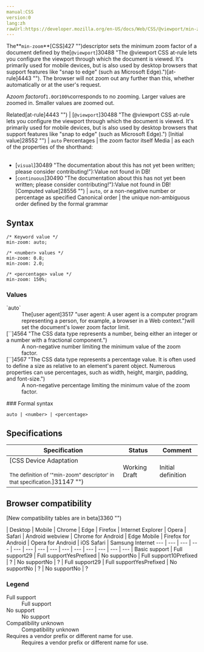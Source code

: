 ```yaml
---
manual:CSS
version:0
lang:zh
rawUrl:https://developer.mozilla.org/en-US/docs/Web/CSS/@viewport/min-zoom
---
```






The**`min-zoom`**[CSS]427 "")descriptor sets the minimum zoom factor of a document defined by the[`@viewport`]30488 "The @viewport CSS at-rule lets you configure the viewport through which the document is viewed. It's primarily used for mobile devices, but is also used by desktop browsers that support features like "snap to edge" (such as Microsoft Edge).")[at-rule]4443 ""). The browser will not zoom out any further than this, whether automatically or at the user&#39;s request.



A*zoom factor*of`1.0`or`100%`corresponds to no zooming. Larger values are zoomed in. Smaller values are zoomed out.


Related[at-rule]4443 "") | [`@viewport`]30488 "The @viewport CSS at-rule lets you configure the viewport through which the document is viewed. It's primarily used for mobile devices, but is also used by desktop browsers that support features like "snap to edge" (such as Microsoft Edge).") 
[Initial value]28552 "") | `auto` 
Percentages | the zoom factor itself 
Media | as each of the properties of the shorthand:<br></br>
* [`visual`]30489 "The documentation about this has not yet been written; please consider contributing!"):Value not found in DB!
* [`continuous`]30490 "The documentation about this has not yet been written; please consider contributing!"):Value not found in DB! 
[Computed value]28556 "") | `auto`, or a non-negative number or percentage as specified 
Canonical order | the unique non-ambiguous order defined by the formal grammar 


## Syntax<a name="Syntax"></a>

```
/* Keyword value */
min-zoom: auto;

/* <number> values */
min-zoom: 0.8;
min-zoom: 2.0;

/* <percentage> value */
min-zoom: 150%;
```

### Values<a name="Values"></a>
<dl><dt id=''>`auto`</dt><dd>The[user agent]3517 "user agent: A user agent is a computer program representing a person, for example, a browser in a Web context.")will set the document&#39;s lower zoom factor limit.</dd><dt id=''>[`<number>`]4564 "The <number> CSS data type represents a number, being either an integer or a number with a fractional component.")</dt><dd>A non-negative number limiting the minimum value of the zoom factor.</dd><dt id=''>[`<percentage>`]4567 "The <percentage> CSS data type represents a percentage value. It is often used to define a size as relative to an element's parent object. Numerous properties can use percentages, such as width, height, margin, padding, and font-size.")</dt><dd>A non-negative percentage limiting the minimum value of the zoom factor.</dd></dl>
### Formal syntax<a name="Formal_syntax"></a>

```
auto | <number> | <percentage>
```

## Specifications<a name="Specifications"></a>

Specification | Status | Comment 
 ---  |  ---  |  ---  | 
[CSS Device Adaptation<br></br><small>The definition of &#39;&quot;min-zoom&quot; descriptor&#39; in that specification.</small>]31147 "") | Working Draft | Initial definition 


## Browser compatibility<a name="Browser_compatibility"></a>
[New compatibility tables are in beta<i></i>]3360 "")

 | <abbr>Desktop<i></i></abbr> | <abbr>Mobile<i></i></abbr> 
 | <abbr>Chrome<i></i></abbr> | <abbr>Edge<i></i></abbr> | <abbr>Firefox<i></i></abbr> | <abbr>Internet Explorer<i></i></abbr> | <abbr>Opera<i></i></abbr> | <abbr>Safari<i></i></abbr> | <abbr>Android webview<i></i></abbr> | <abbr>Chrome for Android<i></i></abbr> | <abbr>Edge Mobile<i></i></abbr> | <abbr>Firefox for Android<i></i></abbr> | <abbr>Opera for Android<i></i></abbr> | <abbr>iOS Safari<i></i></abbr> | <abbr>Samsung Internet<i></i></abbr> 
 ---  |  ---  |  ---  |  ---  |  ---  |  ---  |  ---  |  ---  |  ---  |  ---  |  ---  |  ---  |  ---  |  ---  | 
Basic support | <abbr>Full support</abbr>29 | <abbr>Full support</abbr>Yes<abbr>Prefixed<i></i></abbr> | <abbr>No support</abbr>No | <abbr>Full support</abbr>10<abbr>Prefixed<i></i></abbr> | <abbr>?</abbr> | <abbr>No support</abbr>No | <abbr>?</abbr> | <abbr>Full support</abbr>29 | <abbr>Full support</abbr>Yes<abbr>Prefixed<i></i></abbr> | <abbr>No support</abbr>No | <abbr>?</abbr> | <abbr>No support</abbr>No | <abbr>?</abbr> 


### Legend<a name="Legend"></a>
<dl><dt id=''><abbr>Full support</abbr></dt><dd>Full support</dd><dt id=''><abbr>No support</abbr></dt><dd>No support</dd><dt id=''><abbr>Compatibility unknown</abbr></dt><dd>Compatibility unknown</dd><dt id=''><abbr>Requires a vendor prefix or different name for use.<i></i></abbr></dt><dd>Requires a vendor prefix or different name for use.</dd></dl>



